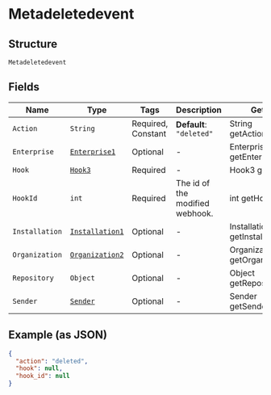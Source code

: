 
# Metadeletedevent

## Structure

`Metadeletedevent`

## Fields

| Name | Type | Tags | Description | Getter | Setter |
|  --- | --- | --- | --- | --- | --- |
| `Action` | `String` | Required, Constant | **Default**: `"deleted"` | String getAction() | setAction(String action) |
| `Enterprise` | [`Enterprise1`](../../doc/models/enterprise-1.md) | Optional | - | Enterprise1 getEnterprise() | setEnterprise(Enterprise1 enterprise) |
| `Hook` | [`Hook3`](../../doc/models/hook-3.md) | Required | - | Hook3 getHook() | setHook(Hook3 hook) |
| `HookId` | `int` | Required | The id of the modified webhook. | int getHookId() | setHookId(int hookId) |
| `Installation` | [`Installation1`](../../doc/models/installation-1.md) | Optional | - | Installation1 getInstallation() | setInstallation(Installation1 installation) |
| `Organization` | [`Organization2`](../../doc/models/organization-2.md) | Optional | - | Organization2 getOrganization() | setOrganization(Organization2 organization) |
| `Repository` | `Object` | Optional | - | Object getRepository() | setRepository(Object repository) |
| `Sender` | [`Sender`](../../doc/models/sender.md) | Optional | - | Sender getSender() | setSender(Sender sender) |

## Example (as JSON)

```json
{
  "action": "deleted",
  "hook": null,
  "hook_id": null
}
```

